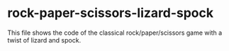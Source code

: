 # rock-paper-scissors-lizard-spock
This file shows the code of the classical rock/paper/scissors game with a twist of lizard and spock.
